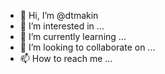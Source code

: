 - 👋 Hi, I’m @dtmakin
- 👀 I’m interested in ...
- 🌱 I’m currently learning ...
- 💞️ I’m looking to collaborate on ...
- 📫 How to reach me ...

<!---
dtmakin/dtmakin is a ✨ special ✨ repository because its `README.md` (this file) appears on your GitHub profile.
You can click the Preview link to take a look at your changes.
--->
